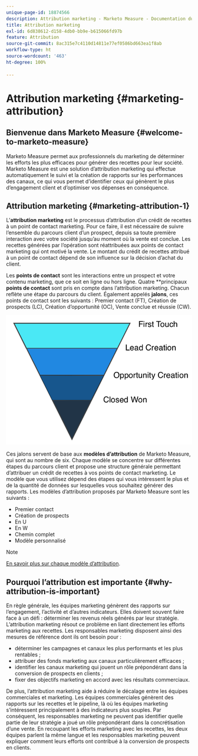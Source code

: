 ```yaml
---
unique-page-id: 18874566
description: Attribution marketing - Marketo Measure - Documentation du produit
title: Attribution marketing
exl-id: 6d838612-d158-4db0-bb9e-b615066fd97b
feature: Attribution
source-git-commit: 8ac315e7c4110d14811e77ef0586bd663ea1f8ab
workflow-type: ht
source-wordcount: '463'
ht-degree: 100%

---
```


# Attribution marketing {#marketing-attribution}

## Bienvenue dans Marketo Measure {#welcome-to-marketo-measure}

Marketo Measure permet aux professionnels du marketing de déterminer les efforts les plus efficaces pour générer des recettes pour leur société. Marketo Measure est une solution d’attribution marketing qui effectue automatiquement le suivi et la création de rapports sur les performances des canaux, ce qui vous permet d’identifier ceux qui génèrent le plus d’engagement client et d’optimiser vos dépenses en conséquence.

## Attribution marketing {#marketing-attribution-1}

L’**attribution marketing** est le processus d’attribution d’un crédit de recettes à un point de contact marketing. Pour ce faire, il est nécessaire de suivre l’ensemble du parcours client d’un prospect, depuis sa toute première interaction avec votre société jusqu’au moment où la vente est conclue. Les recettes générées par l’opération sont réattribuées aux points de contact marketing qui ont motivé la vente. Le montant du crédit de recettes attribué à un point de contact dépend de son influence sur la décision d’achat du client.

Les **points de contact** sont les interactions entre un prospect et votre contenu marketing, que ce soit en ligne ou hors ligne. Quatre **principaux **points de contact** sont pris en compte dans l’attribution marketing. Chacun reflète une étape du parcours du client. Également appelés **jalons**, ces points de contact sont les suivants : Premier contact (FT), Création de prospects (LC), Création d’opportunité (OC), Vente conclue et réussie (CW).

![](assets/1.png)

Ces jalons servent de base aux **modèles d’attribution** de Marketo Measure, qui sont au nombre de six. Chaque modèle se concentre sur différentes étapes du parcours client et propose une structure générale permettant d’attribuer un crédit de recettes à vos points de contact marketing. Le modèle que vous utilisez dépend des étapes qui vous intéressent le plus et de la quantité de données sur lesquelles vous souhaitez générer des rapports. Les modèles d’attribution proposés par Marketo Measure sont les suivants :

* Premier contact
* Création de prospects
* En U
* En W
* Chemin complet
* Modèle personnalisé

>[!NOTE]
>
>[En savoir plus sur chaque modèle d’attribution](/help/introduction-to-marketo-measure/overview-resources/marketo-measure-attribution-models.md).

## Pourquoi l’attribution est importante {#why-attribution-is-important}

En règle générale, les équipes marketing génèrent des rapports sur l’engagement, l’activité et d’autres indicateurs. Elles doivent souvent faire face à un défi : déterminer les revenus réels générés par leur stratégie. L’attribution marketing résout ce problème en liant directement les efforts marketing aux recettes. Les responsables marketing disposent ainsi des mesures de référence dont ils ont besoin pour :

* déterminer les campagnes et canaux les plus performants et les plus rentables ;
* attribuer des fonds marketing aux canaux particulièrement efficaces ;
* identifier les canaux marketing qui jouent un rôle prépondérant dans la conversion de prospects en clients ;
* fixer des objectifs marketing en accord avec les résultats commerciaux.

De plus, l’attribution marketing aide à réduire le décalage entre les équipes commerciales et marketing. Les équipes commerciales génèrent des rapports sur les recettes et le pipeline, là où les équipes marketing s’intéressent principalement à des indicateurs plus souples. Par conséquent, les responsables marketing ne peuvent pas identifier quelle partie de leur stratégie a joué un rôle prépondérant dans la concrétisation d’une vente. En recoupant les efforts marketing avec les recettes, les deux équipes parlent la même langue et les responsables marketing peuvent expliquer comment leurs efforts ont contribué à la conversion de prospects en clients.
